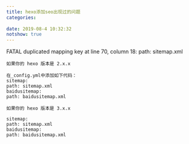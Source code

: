 ```yaml
---
title: hexo添加seo出现过的问题
categories:
	
date: 2019-08-4 10:32:32
notshow: true
---
```


FATAL duplicated mapping key at line 70, column 18:
    path: sitemap.xml

    如果你的 hexo 版本是 2.x.x

    在_config.yml中添加如下代码：
    sitemap:
    path: sitemap.xml
	baidusitemap:
    path: baidusitemap.xml

    如果你的 hexo 版本是 3.x.x

	sitemap:
	path: sitemap.xml
	baidusitemap:
	path: baidusitemap.xml